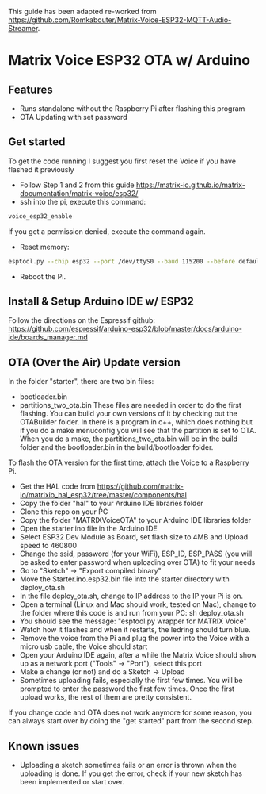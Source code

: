This guide has been adapted re-worked from https://github.com/Romkabouter/Matrix-Voice-ESP32-MQTT-Audio-Streamer.

# Matrix Voice ESP32 OTA w/ Arduino

## Features

- Runs standalone without the Raspberry Pi after flashing this program
- OTA Updating with set password

## Get started

To get the code running I suggest you first reset the Voice if you have flashed it previously

- Follow Step 1 and 2 from this guide https://matrix-io.github.io/matrix-documentation/matrix-voice/esp32/
- ssh into the pi, execute this command: 
```bash
voice_esp32_enable
```
If you get a permission denied, execute the command again. 
- Reset memory: 
```bash
esptool.py --chip esp32 --port /dev/ttyS0 --baud 115200 --before default_reset --after hard_reset erase_flash
```
- Reboot the Pi.

## Install & Setup Arduino IDE w/ ESP32
Follow the directions on the Espressif github: https://github.com/espressif/arduino-esp32/blob/master/docs/arduino-ide/boards_manager.md

## OTA (Over the Air) Update version

In the folder "starter", there are two bin files:
- bootloader.bin
- partitions_two_ota.bin
These files are needed in order to do the first flashing. You can build your own versions of it by checking out the OTABuilder folder.
In there is a program in c++, which does nothing but if you do a make menuconfig you will see that the partition is set to OTA.
When you do a make, the partitions_two_ota.bin will be in the build folder and the bootloader.bin in the build/bootloader folder.

To flash the OTA version for the first time, attach the Voice to a Raspberry Pi. 
- Get the HAL code from https://github.com/matrix-io/matrixio_hal_esp32/tree/master/components/hal
- Copy the folder "hal" to your Arduino IDE libraries folder
- Clone this repo on your PC
- Copy the folder "MATRIXVoiceOTA" to your Arduino IDE libraries folder
- Open the starter.ino file in the Arduino IDE
- Select ESP32 Dev Module as Board, set flash size to 4MB and Upload speed to 460800
- Change the ssid, password (for your WiFi), ESP_ID, ESP_PASS (you will be asked to enter password when uploading over OTA) to fit your needs
- Go to "Sketch" -> "Export compiled binary"
- Move the Starter.ino.esp32.bin file into the starter directory with deploy_ota.sh
- In the file deploy_ota.sh, change to IP address to the IP your Pi is on.
- Open a terminal (Linux and Mac should work, tested on Mac), change to the folder where this code is and run from your PC: sh deploy_ota.sh
- You should see the message: "esptool.py wrapper for MATRIX Voice"
- Watch how it flashes and when it restarts, the ledring should turn blue.
- Remove the voice from the Pi and plug the power into the Voice with a micro usb cable, the Voice should start
- Open your Arduino IDE again, after a while the Matrix Voice should show up as a network port ("Tools" -> "Port"), select this port
- Make a change (or not) and do a Sketch -> Upload
- Sometimes uploading fails, especially the first few times. You will be prompted to enter the password the first few times. Once the first upload works, the rest of them are pretty consistent.

If you change code and OTA does not work anymore for some reason, you can always start over by doing the "get started" part from the second step.

## Known issues
- Uploading a sketch sometimes fails or an error is thrown when the uploading is done. If you get the error, check if your new sketch has been implemented or start over.

